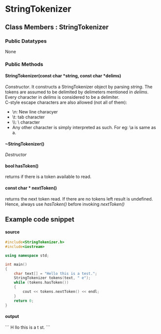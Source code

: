 # StringTokenizer
## Class Members : StringTokenizer
### Public Datatypes
None
### Public Methods
<h4> StringTokenizer(const char *string, const char *delims) </h4>
<i>Constructor</i>. It constructs a StringTokenizer object by parsing <i>string</i>. The tokens are assumed to be delimited by delimeters mentioned in <i>delims</i>. Every character in <i>delims</i> is considered to be a delimiter.</br>
C-style escape characters are also allowed (not all of them):</br>
<ul>
	<li>\n: New line characyer</li>
	<li>\t: tab character</li>
	<li>\\: \ character</li>
	<li>Any other character is simply interpreted as such. For eg: \a is same as a.</li>
</ul>
<h4> ~StringTokenizer() </h4>
<i>Destructor</i>
<h4> bool hasToken() </h4>
returns if there is a token available to read.
<h4> const char * nextToken() </h4>
returns the next token read. If there are no tokens left result is undefined. Hence, always use <i>hasToken()</i> before invoking <i>nextToken()</i>


## Example code snippet

<h4>source</h4>

```c++
#include<StringTokenizer.h>
#include<iostream>

using namespace std;

int main()
{
	char text[] = "Hello this is a test.";
	StringTokenizer tokens(text, " e");
	while (tokens.hasToken())
	{
		cout << tokens.nextToken() << endl;
	}
	return 0;
}
```

<h4>output</h4>
```
H
llo
this
is
a
t
st.
```
